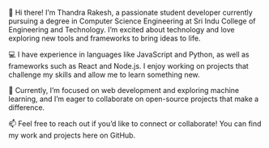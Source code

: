 👋 Hi there! I’m Thandra Rakesh, a passionate student developer currently pursuing a degree in Computer Science Engineering at Sri Indu College of Engineering and Technology. I’m excited about technology and love exploring new tools and frameworks to bring ideas to life.

💻 I have experience in languages like JavaScript and Python, as well as frameworks such as React and Node.js. I enjoy working on projects that challenge my skills and allow me to learn something new.

🌱 Currently, I’m focused on web development and exploring machine learning, and I’m eager to collaborate on open-source projects that make a difference.

📫 Feel free to reach out if you’d like to connect or collaborate! You can find my work and projects here on GitHub.
